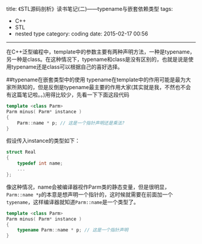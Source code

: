 title: 《STL源码剖析》读书笔记(二)——typename与嵌套依赖类型
tags: 
- C++
- STL
- nested type
category: coding
date: 2015-02-17 00:56
---

在C++泛型编程中，template中的参数主要有两种声明方法，一种是typename，另一种是class。在这种情况下，typename和class是没有区别的，也就是说是使用typename还是class可以根据自己的喜好选择。

##typename在嵌套类型中的使用
typename在template中的作用可能是最为大家所熟知的，但是反倒是typename最主要的作用大家(其实就是我，不然也不会有这篇笔记啦。。)用得比较少，先看一下下面这段代码
```C++
template <class Parm>
Parm minus( Parm* instance )
{
    Parm::name * p; // 这是一个指针声明还是乘法?
}
```
假设传入instance的类型如下：
```C++
struct Real
{
    typedef int name;
    ...
};
```
像这种情况，name会被编译器视作Parm类的静态变量，但是很明显，`Parm::name *p`的本意是想声明一个指针的，这时候就需要在前面加一个`typename`，这样编译器就知道`Parm::name`是一个类型了。
```C++
template <class Parm>
Parm minus( Parm* instance )
{
    typename Parm::name * p; // 这是一个指针声明
}
```
